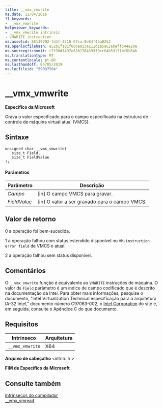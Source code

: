 ```yaml
---
title: __vmx_vmwrite
ms.date: 11/04/2016
f1_keywords:
- __vmx_vmwrite
helpviewer_keywords:
- __vmx_vmwrite intrinsic
- VMWRITE instruction
ms.assetid: 88139792-fd3f-4210-97ca-9d84f43a0252
ms.openlocfilehash: e52b1f181f00ce013a111d1a5a62abeff544e20a
ms.sourcegitcommit: c7f90df497e6261764893f9cc04b5d1f1bf0b64b
ms.translationtype: MT
ms.contentlocale: pt-BR
ms.lasthandoff: 04/05/2019
ms.locfileid: "59037504"
---
```

# <a name="vmxvmwrite"></a>__vmx_vmwrite

**Específico da Microsoft**

Grava o valor especificado para o campo especificado na estrutura de controle de máquina virtual atual (VMCS).

## <a name="syntax"></a>Sintaxe

```
unsigned char __vmx_vmwrite(
   size_t Field,
   size_t FieldValue
);
```

#### <a name="parameters"></a>Parâmetros

|Parâmetro|Descrição|
|---------------|-----------------|
|*Campo*|[in] O campo VMCS para gravar.|
|*FieldValue*|[in] O valor a ser gravado para o campo VMCS.|

## <a name="return-value"></a>Valor de retorno

0 a operação foi bem-sucedida.

1 a operação falhou com status estendido disponível no `VM-instruction error field` de VMCS o atual.

2 a operação falhou sem status disponível.

## <a name="remarks"></a>Comentários

O `__vmx_vmwrite` função é equivalente ao `VMWRITE` instruções de máquina. O valor da `Field` parâmetro é um índice de campo codificado que é descrito na documentação da Intel. Para obter mais informações, pesquise o documento, "Intel Virtualization Technical especificação para a arquitetura IA-32 Intel," documento número C97063-002, o [Intel Corporation](https://software.intel.com/articles/intel-sdm) do site e, em seguida, consulte o Apêndice C do que documento.

## <a name="requirements"></a>Requisitos

|Intrínseco|Arquitetura|
|---------------|------------------|
|`__vmx_vmwrite`|X64|

**Arquivo de cabeçalho** \<intrin. h >

**FIM de Específico da Microsoft**

## <a name="see-also"></a>Consulte também

[Intrínsecos do compilador](../intrinsics/compiler-intrinsics.md)<br/>
[__vmx_vmread](../intrinsics/vmx-vmread.md)